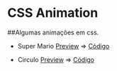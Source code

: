 # CSS Animation

##Algumas  animações em css.

+ Super Mario [Preview](http://codepen.io/wellingtongeek/pen/beVKjG "Clique e acesse agora!") => [Código](/mario "Clique e acesse agora!")

+ Circulo [Preview](http://codepen.io/wellingtongeek/pen/NrGzoG "Clique e acesse agora!") => [Código](/circulo "Clique e acesse agora!")
